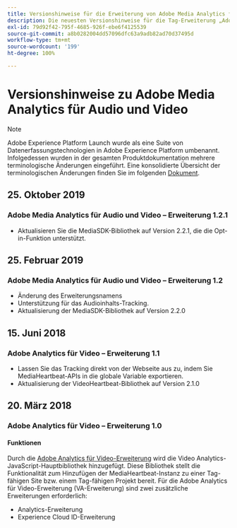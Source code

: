 ```yaml
---
title: Versionshinweise für die Erweiterung von Adobe Media Analytics für Audio und Video
description: Die neuesten Versionshinweise für die Tag-Erweiterung „Adobe Media Analytics for Audio and Video“ in Adobe Experience Platform.
exl-id: 79d92f42-795f-4685-926f-ebe6f4125539
source-git-commit: a8b0282004dd57096dfc63a9adb82ad70d37495d
workflow-type: tm+mt
source-wordcount: '199'
ht-degree: 100%

---
```


# Versionshinweise zu Adobe Media Analytics für Audio und Video

>[!NOTE]
>
>Adobe Experience Platform Launch wurde als eine Suite von Datenerfassungstechnologien in Adobe Experience Platform umbenannt. Infolgedessen wurden in der gesamten Produktdokumentation mehrere terminologische Änderungen eingeführt. Eine konsolidierte Übersicht der terminologischen Änderungen finden Sie im folgenden [Dokument](../../../term-updates.md).

## 25. Oktober 2019

### Adobe Media Analytics für Audio und Video – Erweiterung 1.2.1

* Aktualisieren Sie die MediaSDK-Bibliothek auf Version 2.2.1, die die Opt-in-Funktion unterstützt.

## 25. Februar 2019

### Adobe Media Analytics für Audio und Video – Erweiterung 1.2

* Änderung des Erweiterungsnamens
* Unterstützung für das Audioinhalts-Tracking.
* Aktualisierung der MediaSDK-Bibliothek auf Version 2.2.0

## 15. Juni 2018

### Adobe Analytics für Video – Erweiterung 1.1

* Lassen Sie das Tracking direkt von der Webseite aus zu, indem Sie MediaHeartbeat-APIs in die globale Variable exportieren.
* Aktualisierung der VideoHeartbeat-Bibliothek auf Version 2.1.0

## 20. März 2018

### Adobe Analytics für Video – Erweiterung 1.0

#### **Funktionen**

Durch die [Adobe Analytics für Video-Erweiterung](../media-analytics/overview.md) wird die Video Analytics-JavaScript-Hauptbibliothek hinzugefügt. Diese Bibliothek stellt die Funktionalität zum Hinzufügen der MediaHeartbeat-Instanz zu einer Tag-fähigen Site bzw. einem Tag-fähigen Projekt bereit. Für die Adobe Analytics für Video-Erweiterung (VA-Erweiterung) sind zwei zusätzliche Erweiterungen erforderlich:

* Analytics-Erweiterung
* Experience Cloud ID-Erweiterung
